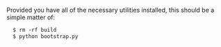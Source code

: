 Provided you have all of the necessary utilities installed, this should be a simple matter of: 


```txt
  $ rm -rf build
  $ python bootstrap.py
```